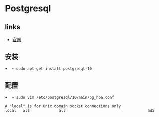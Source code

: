 # Postgresql

## links
- [官网](https://www.postgresql.org/)

## 安装
```bash
➜  ~ sudo apt-get install postgresql-10
```

## 配置
```bash
➜  ~ sudo vim /etc/postgresql/10/main/pg_hba.conf 
```

```profile
# "local" is for Unix domain socket connections only
local   all             all                                     md5
```



